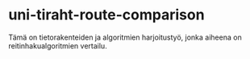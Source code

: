 # uni-tiraht-route-comparison

Tämä on tietorakenteiden ja algoritmien harjoitustyö, jonka aiheena on
reitinhakualgoritmien vertailu.
